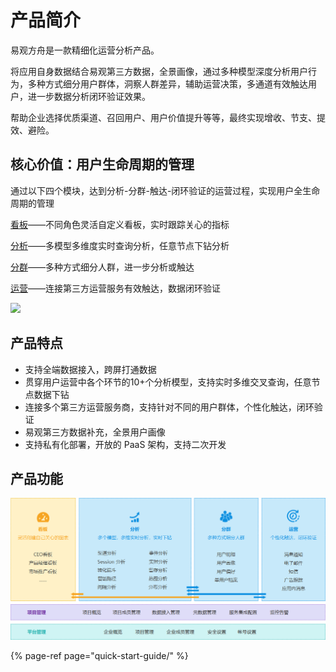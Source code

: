 # 产品简介

易观方舟是一款精细化运营分析产品。

将应用自身数据结合易观第三方数据，全景画像，通过多种模型深度分析用户行为，多种方式细分用户群体，洞察人群差异，辅助运营决策，多通道有效触达用户，进一步数据分析闭环验证效果。

帮助企业选择优质渠道、召回用户、用户价值提升等等，最终实现增收、节支、提效、避险。

## 核心价值：用户生命周期的管理

通过以下四个模块，达到分析-分群-触达-闭环验证的运营过程，实现用户全生命周期的管理

[看板](features/dashboard.md)——不同角色灵活自定义看板，实时跟踪关心的指标

[分析](features/analytics/)——多模型多维度实时查询分析，任意节点下钻分析

[分群](features/segmentation/)——多种方式细分人群，进一步分析或触达

[运营](features/operation/)——连接第三方运营服务有效触达，数据闭环验证

![ ](https://imguserradar.analysys.cn/fangzhou/sysImg/201706141931230718.png)

## 产品特点

* 支持全端数据接入，跨屏打通数据
* 贯穿用户运营中各个环节的10+个分析模型，支持实时多维交叉查询，任意节点数据下钻
* 连接多个第三方运营服务商，支持针对不同的用户群体，个性化触达，闭环验证
* 易观第三方数据补充，全景用户画像
* 支持私有化部署，开放的 PaaS 架构，支持二次开发

## 产品功能

![](.gitbook/assets/image%20%2847%29.png)

{% page-ref page="quick-start-guide/" %}

